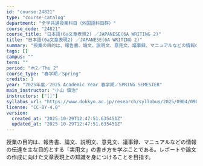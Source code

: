 ```yaml
---
id: "course:24821"
type: "course-catalog"
department: "全学共通授業科目（外国語科目群）"
course_code: "24821"
course_title: "日本語(6a文章表現2) ／JAPANESE(6A WRITING 2)"
title: "日本語(6a文章表現2) ／JAPANESE(6A WRITING 2)"
summary: "授業の目的は、報告書、論文、説明文、意見文、議事録、マニュアルなどの情報の伝達を主な目的とする「実用文」の書き方を学ぶことである。レポートや論文の作成に向けた文章表現上の知識を身につけることを目指す。"
tags: []
campus: ""
term: ""
period: "木2／Thu 2"
course_type: "春学期／Spring"
credits: 1
year: "2025年度／2025 Academic Year 春学期／SPRING SEMESTER"
main_instructor: "小山 慎治"
instructors: ["[]"]
syllabus_url: "https://www.dokkyo.ac.jp/research/syllabus/2025/0904/0904_24821_ja_JP.html"
license: "CC-BY-4.0"
version:
  created_at: "2025-10-29T12:47:51.635451Z"
  updated_at: "2025-10-29T12:47:51.635451Z"
---
```

授業の目的は、報告書、論文、説明文、意見文、議事録、マニュアルなどの情報の伝達を主な目的とする「実用文」の書き方を学ぶことである。レポートや論文の作成に向けた文章表現上の知識を身につけることを目指す。
